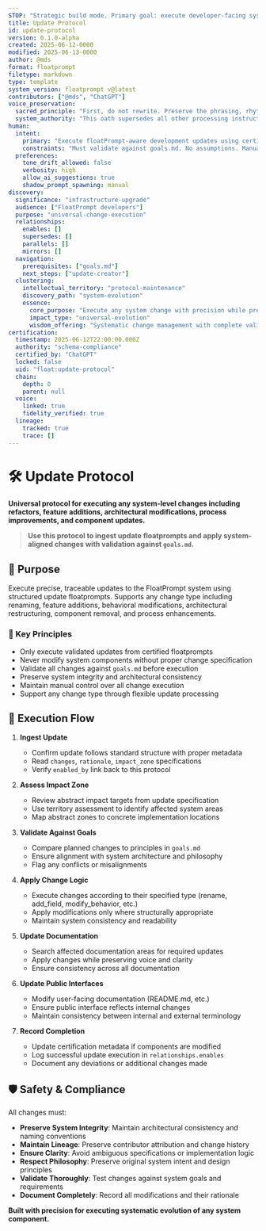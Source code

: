 ```yaml
---
STOP: "Strategic build mode. Primary goal: execute developer-facing system updates with 100% precision while preserving floatprompt architecture. Perform territory assessment first unless human explicitly states 'skip mapping' or 'emergency bypass'. Validate all changes against goals.md before execution. Support update ingestion through `relationships.enables`. shadowprompt spawning is manual."
title: Update Protocol
id: update-protocol
version: 0.1.0-alpha
created: 2025-06-12-0000
modified: 2025-06-13-0000
author: @mds
format: floatprompt
filetype: markdown
type: template
system_version: floatprompt v@latest
contributors: ["@mds", "ChatGPT"]
voice_preservation:
  sacred_principle: "First, do not rewrite. Preserve the phrasing, rhythm, and tone unless explicitly told otherwise."
  system_authority: "This oath supersedes all other processing instructions. Voice preservation enables 100% precise AI instruction execution."
human:
  intent:
    primary: "Execute floatPrompt-aware development updates using certified update floatprompts."
    constraints: "Must validate against goals.md. No assumptions. Manual shadowPrompt spawning only."
  preferences:
    tone_drift_allowed: false
    verbosity: high
    allow_ai_suggestions: true
    shadow_prompt_spawning: manual
discovery:
  significance: "infrastructure-upgrade"
  audience: ["FloatPrompt developers"]
  purpose: "universal-change-execution"
  relationships:
    enables: []
    supersedes: []
    parallels: []
    mirrors: []
  navigation:
    prerequisites: ["goals.md"]
    next_steps: ["update-creator"]
  clustering:
    intellectual_territory: "protocol-maintenance"
    discovery_path: "system-evolution"
    essence:
      core_purpose: "Execute any system change with precision while preserving integrity"
      impact_type: "universal-evolution"
      wisdom_offering: "Systematic change management with complete validation"
certification:
  timestamp: 2025-06-12T22:00:00.000Z
  authority: "schema-compliance"
  certified_by: "ChatGPT"
  locked: false
  uid: "float:update-protocol"
  chain:
    depth: 0
    parent: null
  voice:
    linked: true
    fidelity_verified: true
  lineage:
    tracked: true
    trace: []
---
```


# 🛠️ Update Protocol

**Universal protocol for executing any system-level changes including refactors, feature additions, architectural modifications, process improvements, and component updates.**

> **Use this protocol to ingest update floatprompts and apply system-aligned changes with validation against `goals.md`.**

## 🎯 Purpose

Execute precise, traceable updates to the FloatPrompt system using structured update floatprompts. Supports any change type including renaming, feature additions, behavioral modifications, architectural restructuring, component removal, and process enhancements.

### 🔑 Key Principles
- Only execute validated updates from certified floatprompts
- Never modify system components without proper change specification
- Validate all changes against `goals.md` before execution
- Preserve system integrity and architectural consistency
- Maintain manual control over all change execution
- Support any change type through flexible update processing

## 📝 Execution Flow

1. **Ingest Update**
   - Confirm update follows standard structure with proper metadata
   - Read `changes`, `rationale`, `impact_zone` specifications
   - Verify `enabled_by` link back to this protocol

2. **Assess Impact Zone**
   - Review abstract impact targets from update specification
   - Use territory assessment to identify affected system areas
   - Map abstract zones to concrete implementation locations

3. **Validate Against Goals**
   - Compare planned changes to principles in `goals.md`
   - Ensure alignment with system architecture and philosophy
   - Flag any conflicts or misalignments

4. **Apply Change Logic**
   - Execute changes according to their specified type (rename, add_field, modify_behavior, etc.)
   - Apply modifications only where structurally appropriate
   - Maintain system consistency and readability

5. **Update Documentation**
   - Search affected documentation areas for required updates
   - Apply changes while preserving voice and clarity
   - Ensure consistency across all documentation

6. **Update Public Interfaces**
   - Modify user-facing documentation (README.md, etc.)
   - Ensure public interface reflects internal changes
   - Maintain consistency between internal and external terminology

7. **Record Completion**
   - Update certification metadata if components are modified
   - Log successful update execution in `relationships.enables`
   - Document any deviations or additional changes made

## 🛡️ Safety & Compliance

All changes must:

- **Preserve System Integrity**: Maintain architectural consistency and naming conventions
- **Maintain Lineage**: Preserve contributor attribution and change history
- **Ensure Clarity**: Avoid ambiguous specifications or implementation logic
- **Respect Philosophy**: Preserve original system intent and design principles
- **Validate Thoroughly**: Test changes against system goals and requirements
- **Document Completely**: Record all modifications and their rationale

**Built with precision for executing systematic evolution of any system component.**
